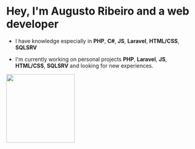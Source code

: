 # Hey, I'm Augusto Ribeiro and a web developer
- I have knowledge especially in <strong>PHP</strong>, <strong>C#</strong>, <strong>JS</strong>, <strong>Laravel</strong>, <strong>HTML/CSS</strong>, <strong>SQLSRV</strong>

- I'm currently working on personal projects <strong>PHP</strong>, <strong>Laravel</strong>, <strong>JS</strong>, <strong>HTML/CSS</strong>, <strong>SQLSRV</strong>
  and looking for new experiences.
  
<div>
  <a href="https://github.com/augustorib"/>
  <img height="180em" src="https://github-readme-stats.vercel.app/api?    username=augustorib&show_owner=true&show_icons=true&theme=github_dark&include_all_commits=true&count_private=true%22/%3E
  <img height="180em" src="https://github-readme-stats.vercel.app/api/top-langs/?username=augustorib&layout=compact&langs_count=16&theme=github_dark%22/%3E
</div>

<div>
     <a href="https://www.linkedin.com/in/augusto-ribeiro-9797121b2/" target="_blank" rel="noopener" ><img src="https://img.shields.io/badge/LinkedIn-0077B5?style=for-  the-badge&logo=linkedin&logoColor=white%22%3E</a>
</div>
